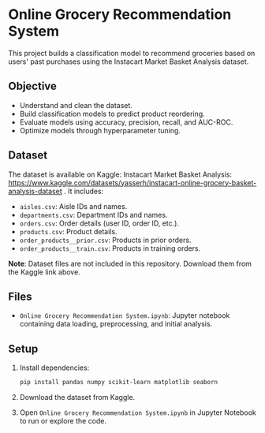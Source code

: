 # Online Grocery Recommendation System

This project builds a classification model to recommend groceries based on users' past purchases using the Instacart Market Basket Analysis dataset.

## Objective

- Understand and clean the dataset.
- Build classification models to predict product reordering.
- Evaluate models using accuracy, precision, recall, and AUC-ROC.
- Optimize models through hyperparameter tuning.

## Dataset

The dataset is available on Kaggle: Instacart Market Basket Analysis: https://www.kaggle.com/datasets/yasserh/instacart-online-grocery-basket-analysis-dataset . It includes:

- `aisles.csv`: Aisle IDs and names.
- `departments.csv`: Department IDs and names.
- `orders.csv`: Order details (user ID, order ID, etc.).
- `products.csv`: Product details.
- `order_products__prior.csv`: Products in prior orders.
- `order_products__train.csv`: Products in training orders.

**Note**: Dataset files are not included in this repository. Download them from the Kaggle link above.

## Files

- `Online Grocery Recommendation System.ipynb`: Jupyter notebook containing data loading, preprocessing, and initial analysis.

## Setup

1. Install dependencies:

   ```bash
   pip install pandas numpy scikit-learn matplotlib seaborn
   ```
2. Download the dataset from Kaggle.
3. Open `Online Grocery Recommendation System.ipynb` in Jupyter Notebook to run or explore the code.
